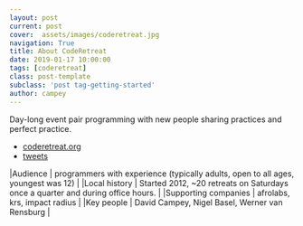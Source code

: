 ```yaml
---
layout: post
current: post
cover:  assets/images/coderetreat.jpg
navigation: True
title: About CodeRetreat
date: 2019-01-17 10:00:00
tags: [coderetreat]
class: post-template
subclass: 'post tag-getting-started'
author: campey
---
```


Day-long event pair programming with new people sharing practices and perfect practice.

 * [coderetreat.org](https://www.coderetreat.org/)
 * [tweets](https://twitter.com/search?q=coderetreat%20%40davidcampey)
 
|Audience | programmers with experience (typically adults, open to all ages, youngest was 12) |
|Local history | Started 2012, ~20 retreats on Saturdays once a quarter and during office hours. | 
|Supporting companies | afrolabs, krs, impact radius |
|Key people | David Campey, Nigel Basel, Werner van Rensburg |
